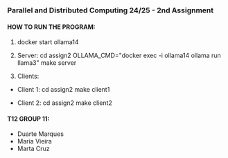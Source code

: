 ### Parallel and Distributed Computing 24/25 - 2nd Assignment 

#### HOW TO RUN THE PROGRAM: 
1. docker start ollama14

2. Server:
cd assign2 OLLAMA_CMD="docker exec -i ollama14 ollama run llama3" make server

3. Clients:
- Client 1:
cd assign2
make client1

- Client 2:
cd assign2
make client2


#### T12 GROUP 11:
- Duarte Marques
- Maria Vieira
- Marta Cruz
